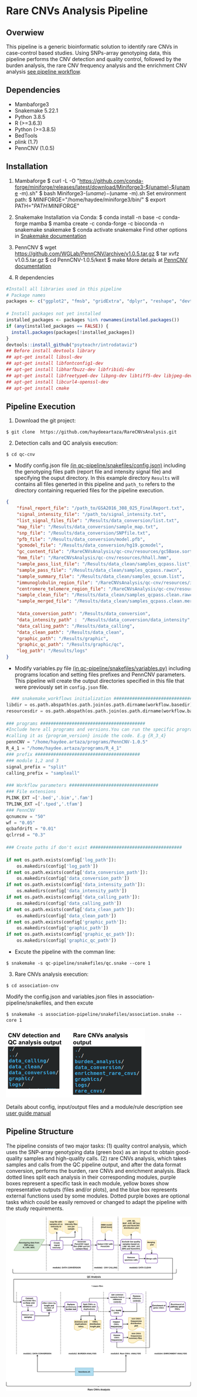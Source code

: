 Rare CNVs Analysis Pipeline
======

Overwiew
-----------------------------
This pipeline is a generic bioinformatic solution to identify rare CNVs in case-control based studies. Using SNPs-array genotyping data, this pipeline performs the CNV detection and quality control, followed by the burden analysis, the rare CNV frequency analysis and the enrichment CNV analysis [see pipeline workflow](manual/images/Rare_CNV_pipeline-drawio.png).

Dependencies
-----------------------------
- Mambaforge3
- Snakemake 5.22.1
- Python 3.8.5
- R (>=3.6.3)
- Python (>=3.8.5)
- BedTools
- plink (1.7)
- PennCNV (1.0.5)

Installation
-----------------------------
1. Mambaforge
$ curl -L -O "https://github.com/conda-forge/miniforge/releases/latest/download/Miniforge3-$(uname)-$(uname -m).sh"
$ bash Miniforge3-$(uname)-$(uname -m).sh
Set environment path:
$ MINIFORGE="/home/haydee/miniforge3/bin/"
$ export PATH="$PATH:$MINIFORGE"

2. Snakemake
Installation via Conda:
$ conda install -n base -c conda-forge mamba
$ mamba create -c conda-forge -c bioconda -n snakemake snakemake
$ conda activate snakemake
Find other options in [Snakemake documentation](https://snakemake.readthedocs.io/en/stable/getting_started/installation.html)

3. PennCNV
$ wget https://github.com/WGLab/PennCNV/archive/v1.0.5.tar.gz
$ tar xvfz v1.0.5.tar.gz
$ cd PennCNV-1.0.5/kext
$ make
More details at [PennCNV documentation](https://penncnv.openbioinformatics.org/en/latest/user-guide/install/)

3. R dependencies
``` r
#Install all libraries used in this pipeline
# Package names
packages <- c("ggplot2", "fmsb", "gridExtra", "dplyr", "reshape", "devtools")

# Install packages not yet installed
installed_packages <- packages %in% rownames(installed.packages())
if (any(installed_packages == FALSE)) {
  install.packages(packages[!installed_packages])
}
devtools::install_github("psyteachr/introdataviz")
## Before install devtools library
## apt-get install libssl-dev
## apt-get install libfontconfig1-dev
## apt-get install libharfbuzz-dev libfribidi-dev
## apt-get install libfreetype6-dev libpng-dev libtiff5-dev libjpeg-dev
## apt-get install libcurl4-openssl-dev
## apt-get install cmake

```
Pipeline Execution
-----------------------------
1. Download the git project:
```
$ git clone  https://github.com/haydeeartaza/RareCNVsAnalysis.git
```
2. Detection calls and QC analysis execution: 
```
$ cd qc-cnv
```
- Modify config.json file [(in qc-pipeline/snakefiles/config.json)](qc-cnv/qc-pipeline/snakefiles/config.json)  including the genotyping files path (report file and intensity signal file) and specifying the ouput directory. In this example directory `Results` will contains all files generted in this pipeline and `path_to` refers to the directory containing requeried files for the pipeline execution.
``` json
{
    "final_report_file": "/path_to/GSA2016_308_025_FinalReport.txt",
    "signal_intensity_file": "/path_to/signal_intensity.txt",
    "list_signal_files_file": "/Results/data_conversion/list.txt",
    "map_file": "/Results/data_conversion/sample_map.txt",   
    "snp_file": "/Results/data_conversion/SNPfile.txt",
    "pfb_file": "/Results/data_conversion/model.pfb",
    "gcmodel_file": "/Results/data_conversion/hg19.gcmodel",
    "gc_content_file": "/RareCNVsAnalysis/qc-cnv/resources/gc5Base.sorted.txt",
    "hmm_file": "/RareCNVsAnalysis/qc-cnv/resources/hhall.hmm",
    "sample_pass_list_file": "/Results/data_clean/samples_qcpass.list",
    "sample_pass_file": "/Results/data_clean/samples_qcpass.rawcn",
    "sample_summary_file": "/Results/data_clean/samples_qcsum.list",
    "immunoglobulin_region_file": "∕RareCNVsAnalysis/qc-cnv/resources/immunoglobulin_penncnv.txt",
    "centromere_telomere_region_file": "/RareCNVsAnalysis/qc-cnv/resources/centromere_telomere_penncnv.txt",
    "sample_clean_file": "/Results/data_clean/samples_qcpass.clean.rawcn",
    "sample_merged_file": "/Results/data_clean/samples_qcpass.clean.merged.rawcn",
   
    "data_conversion_path": "/Results/data_conversion",
    "data_intensity_path" :  "/Results/data_conversion/data_intensity",
    "data_calling_path": "/Results/data_calling",
    "data_clean_path": "/Results/data_clean",
    "graphic_path": "/Results/graphic",
    "graphic_qc_path": "/Results/graphic/qc",
    "log_path": "/Results/logs"
}
```
- Modify variables.py file [(in qc-pipeline/snakefiles/variables.py)](qc-cnv/qc-pipeline/snakefiles/variables.py) including programs location and setting files prefixes and PennCNV parameters. This pipeline will create the output directories specified in this file that were previously set in `config.json` file.
```python
  ### snakemake_workflows initialization ########################################
libdir = os.path.abspath(os.path.join(os.path.dirname(workflow.basedir), '../lib'))
resourcesdir = os.path.abspath(os.path.join(os.path.dirname(workflow.basedir), '../resources'))

### programs ########################################
#Include here all programs and versions.You can run the specific program/version
#calling it as {program_version} inside the code. E.g {R_3_4}
pennCNV = "/home/haydee.artaza/programs/PennCNV-1.0.5"
R_4_1 = "/home/haydee.artaza/programs/R_4_1"
### prefix ########################################
### module 1,2 and 3
signal_prefix = "split"
calling_prefix = "sampleall"

### Workflow parameters ##################################
### File extensions
PLINK_EXT =['.bed','.bim','.fam']
TPLINK_EXT =['.tped','.tfam']
### PennCNV
qcnumcnv = "50"
wf = "0.05"
qcbafdrift = "0.01"
qclrrsd = "0.3"

### Create paths if don't exist ###################################

if not os.path.exists(config['log_path']):
    os.makedirs(config['log_path'])
if not os.path.exists(config['data_conversion_path']):
    os.makedirs(config['data_conversion_path'])
if not os.path.exists(config['data_intensity_path']):
    os.makedirs(config['data_intensity_path'])
if not os.path.exists(config['data_calling_path']):
    os.makedirs(config['data_calling_path'])
if not os.path.exists(config['data_clean_path']):
    os.makedirs(config['data_clean_path'])
if not os.path.exists(config['graphic_path']):
    os.makedirs(config['graphic_path'])
if not os.path.exists(config['graphic_qc_path']):
    os.makedirs(config['graphic_qc_path'])
```
- Excute the pipeline with the comman line:
```
$ snakemake -s qc-pipeline/snakefiles/qc.snake --core 1
```

3. Rare CNVs analysis execution:
```
$ cd association-cnv
```
Modify the config.json and variables.json files in association-pipeline/snakefiles, and then excute
```
$ snakemake -s association-pipeline/snakefiles/association.snake --core 1
```
![Output directroies](manual/images/pipeline_output_dirs.png)

Details about config, input/output files and a module/rule description see [user guide manual](manual/Rare_CNVs_pipeline_guide.pdf)

Pipeline Structure
-----------------------------
The pipeline consists of two major tasks: (1) quality control analysis, which uses the SNP-array genotyping data (green box) as an input to obtain good-quality samples and high-quality calls. (2) rare CNVs analysis, which takes samples and calls from the QC pipeline output, and after the data format conversion, performs the burden, rare CNVs and enrichment analysis. Black dotted lines split each analysis in their corresponding modules, purple boxes represent a specific task in each module, yellow boxes show representative outputs (files and/or plots), and the blue box represents external functions used by some modules. Dotted purple boxes are optional tasks which could be easily removed or changed to adapt the pipeline with the study requirements.

![Pipeline workflow](manual/images/Rare_CNV_pipeline-drawio.png)
